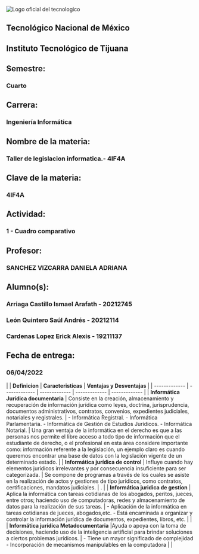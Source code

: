 ![Logo oficial del tecnologico](https://www.tijuana.tecnm.mx/wp-content/uploads/2021/08/liston-de-logos-oficiales-educacion-tecnm-FEB-2021-1568x287.jpg)

## **Tecnológico Nacional de México**

## **Instituto Tecnológico de Tijuana**
## Semestre:
### Cuarto

## Carrera:
### Ingeniería Informática
## Nombre de la materia:
### Taller de legislacion informatica.- 4IF4A
## Clave de la materia:
### 4IF4A

## Actividad:
### 1 - Cuadro comparativo
## Profesor:
### SANCHEZ VIZCARRA DANIELA ADRIANA
## Alumno(s):
### Arriaga Castillo Ismael Arafath - 20212745
### León Quintero Saúl Andrés - 20212114
### Cardenas Lopez Erick Alexis - 19211137
## Fecha de entrega:
### 06/04/2022


|  | **Definicion** | **Caracteristicas** | **Ventajas y Desventajas** |
| ------------- | ------------- | ------------- | ------------- | ------------- |
| **Informática Jurídica documentaria**  | Consiste en la creación, almacenamiento y recuperación de información jurídica como leyes, doctrina, jurisprudencia, documentos administrativos, contratos, convenios, expedientes judiciales, notariales y registrales. | -  Informática Registral. - Informática Parlamentaria. - Informática de Gestión de Estudios Jurídicos. - Informática Notarial. | Una gran ventaja de la informática en el derecho es que a las personas nos permite el libre acceso a todo tipo de información que el estudiante de derecho, o el profesional en esta área considere importante como: información referente a la legislación, un ejemplo claro es cuando queremos encontrar una base de datos con la legislación vigente de un determinado estado. |
| **Informática jurídica de control**  | Influye cuando hay elementos jurídicos irrelevantes y por consecuencia insuficiente para ser categorizada. | Se compone de programas a través de los cuales se asiste en la realización de actos y gestiones de tipo jurídicos, como contratos, certificaciones, mandatos judiciales. | . | 
| **Informática juridica de gestion**  | Aplica la informática con tareas cotidianas de los abogados, peritos, jueces, entre otros; haciendo uso de computadoras, redes y almacenamiento de datos para la realización de sus tareas. | - Aplicación de la informática en tareas cotidianas de jueces, abogados,etc. - Está encaminada a organizar y controlar la información jurídica de documentos, expedientes, libros, etc. | | 
| **Informática jurídica Metadocumentaria**  |Ayuda o apoya con la toma de decisiones, haciendo uso de la inteligencia artificial para brindar soluciones a ciertos problemas jurídicos.  | - Tiene un mayor significado de complejidad - Incorporación de mecanismos manipulables en la computadora | | 

